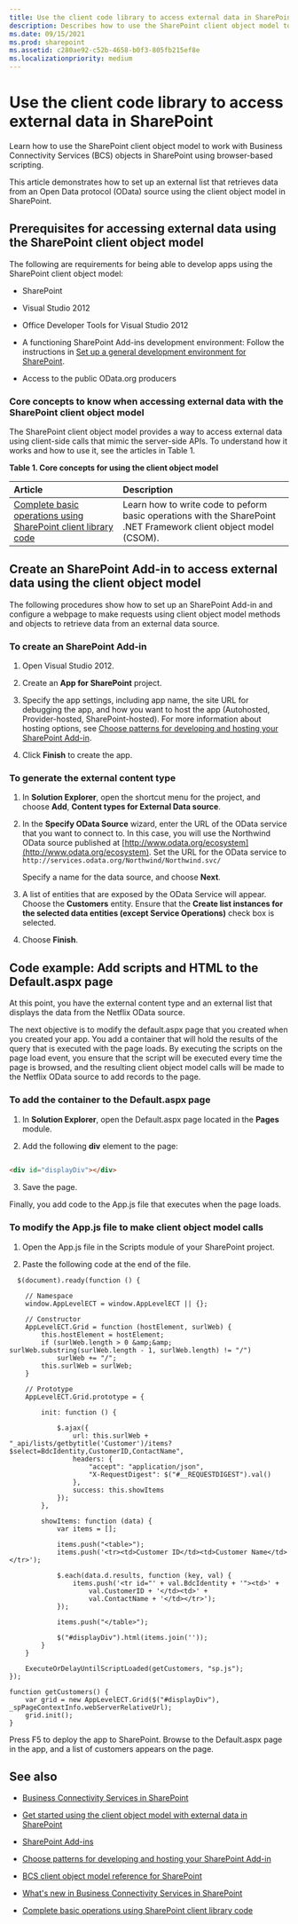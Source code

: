 ```yaml
---
title: Use the client code library to access external data in SharePoint
description: Describes how to use the SharePoint client object model to work with BCS objects in SharePoint using browser-based scripting.
ms.date: 09/15/2021
ms.prod: sharepoint
ms.assetid: c280ae92-c52b-4658-b0f3-805fb215ef8e
ms.localizationpriority: medium
---
```



# Use the client code library to access external data in SharePoint

Learn how to use the SharePoint client object model to work with Business Connectivity Services (BCS) objects in SharePoint using browser-based scripting.

This article demonstrates how to set up an external list that retrieves data from an Open Data protocol (OData) source using the client object model in SharePoint.
  
    
    


## Prerequisites for accessing external data using the SharePoint client object model
<a name="bkmk_Prerequisites"> </a>

The following are requirements for being able to develop apps using the SharePoint client object model:
  
    
    

- SharePoint
    
  
- Visual Studio 2012
    
  
- Office Developer Tools for Visual Studio 2012
    
  
- A functioning SharePoint Add-ins development environment: Follow the instructions in  [Set up a general development environment for SharePoint](set-up-a-general-development-environment-for-sharepoint.md).
    
  
- Access to the public OData.org producers
    
  

### Core concepts to know when accessing external data with the SharePoint client object model

The SharePoint client object model provides a way to access external data using client-side calls that mimic the server-side APIs. To understand how it works and how to use it, see the articles in Table 1.
  
    
    

**Table 1. Core concepts for using the client object model**


|**Article**|**Description**|
|:-----|:-----|
| [Complete basic operations using SharePoint client library code](https://msdn.microsoft.com/library/5a69c9e3-73bf-4ed5-bc19-182056bdb394%28Office.15%29.aspx) <br/> |Learn how to write code to peform basic operations with the SharePoint .NET Framework client object model (CSOM).  <br/> |
   

## Create an SharePoint Add-in to access external data using the client object model
<a name="bkmk_CreateApp"> </a>

The following procedures show how to set up an SharePoint Add-in and configure a webpage to make requests using client object model methods and objects to retrieve data from an external data source.
  
    
    

### To create an SharePoint Add-in


1. Open Visual Studio 2012.
    
  
2. Create an **App for SharePoint** project.
    
  
3. Specify the app settings, including app name, the site URL for debugging the app, and how you want to host the app (Autohosted, Provider-hosted, SharePoint-hosted). For more information about hosting options, see  [Choose patterns for developing and hosting your SharePoint Add-in](https://msdn.microsoft.com/library/05ce5435-0a03-4ddc-976b-c33b08d03457%28Office.15%29.aspx).
    
  
4. Click **Finish** to create the app.
    
  

### To generate the external content type


1. In **Solution Explorer**, open the shortcut menu for the project, and choose **Add**, **Content types for External Data source**.
    
  
2. In the **Specify OData Source** wizard, enter the URL of the OData service that you want to connect to. In this case, you will use the Northwind OData source published at [http://www.odata.org/ecosystem](http://www.odata.org/ecosystem). Set the URL for the OData service to  `http://services.odata.org/Northwind/Northwind.svc/`
    
    Specify a name for the data source, and choose **Next**.
    
  
3. A list of entities that are exposed by the OData Service will appear. Choose the **Customers** entity. Ensure that the **Create list instances for the selected data entities (except Service Operations)** check box is selected.
    
  
4. Choose **Finish**.
    
  

## Code example: Add scripts and HTML to the Default.aspx page
<a name="bkmk_AddUIelements"> </a>

At this point, you have the external content type and an external list that displays the data from the Netflix OData source. 
  
    
    
The next objective is to modify the default.aspx page that you created when you created your app. You add a container that will hold the results of the query that is executed with the page loads. By executing the scripts on the page load event, you ensure that the script will be executed every time the page is browsed, and the resulting client object model calls will be made to the Netflix OData source to add records to the page. 
  
    
    

### To add the container to the Default.aspx page


1. In **Solution Explorer**, open the Default.aspx page located in the **Pages** module.
    
  
2. Add the following **div** element to the page:
    
```HTML
  
<div id="displayDiv"></div>
```

3. Save the page.
    
  
Finally, you add code to the App.js file that executes when the page loads.
  
    
    

### To modify the App.js file to make client object model calls


1. Open the App.js file in the Scripts module of your SharePoint project.
    
  
2. Paste the following code at the end of the file.
    
```
  $(document).ready(function () {

    // Namespace
    window.AppLevelECT = window.AppLevelECT || {};

    // Constructor
    AppLevelECT.Grid = function (hostElement, surlWeb) {
        this.hostElement = hostElement;
        if (surlWeb.length > 0 &amp;&amp; surlWeb.substring(surlWeb.length - 1, surlWeb.length) != "/")
            surlWeb += "/";
        this.surlWeb = surlWeb;
    }

    // Prototype
    AppLevelECT.Grid.prototype = {

        init: function () {

            $.ajax({
                url: this.surlWeb + "_api/lists/getbytitle('Customer')/items?$select=BdcIdentity,CustomerID,ContactName",
                headers: {
                    "accept": "application/json",
                    "X-RequestDigest": $("#__REQUESTDIGEST").val()
                },
                success: this.showItems
            });
        },

        showItems: function (data) {
            var items = [];

            items.push("<table>");
            items.push('<tr><td>Customer ID</td><td>Customer Name</td></tr>');

            $.each(data.d.results, function (key, val) {
                items.push('<tr id="' + val.BdcIdentity + '"><td>' +
                    val.CustomerID + '</td><td>' +
                    val.ContactName + '</td></tr>');
            });

            items.push("</table>");

            $("#displayDiv").html(items.join(''));
        }
    }

    ExecuteOrDelayUntilScriptLoaded(getCustomers, "sp.js");
});

function getCustomers() {
    var grid = new AppLevelECT.Grid($("#displayDiv"), _spPageContextInfo.webServerRelativeUrl);
    grid.init();
}
```

Press F5 to deploy the app to SharePoint. Browse to the Default.aspx page in the app, and a list of customers appears on the page.
  
    
    

## See also
<a name="bkmk_Addresources"> </a>


-  [Business Connectivity Services in SharePoint](business-connectivity-services-in-sharepoint.md)
    
  
-  [Get started using the client object model with external data in SharePoint](get-started-using-the-client-object-model-with-external-data-in-sharepoint.md)
    
  
-  [SharePoint Add-ins](https://msdn.microsoft.com/library/cd1eda9e-8e54-4223-93a9-a6ea0d18df70%28Office.15%29.aspx)
    
  
-  [Choose patterns for developing and hosting your SharePoint Add-in](https://msdn.microsoft.com/library/05ce5435-0a03-4ddc-976b-c33b08d03457%28Office.15%29.aspx)
    
  
-  [BCS client object model reference for SharePoint](bcs-client-object-model-reference-for-sharepoint.md)
    
  
-  [What's new in Business Connectivity Services in SharePoint](what-s-new-in-business-connectivity-services-in-sharepoint.md)
    
  
-  [Complete basic operations using SharePoint client library code](https://msdn.microsoft.com/library/5a69c9e3-73bf-4ed5-bc19-182056bdb394%28Office.15%29.aspx)
    
  

